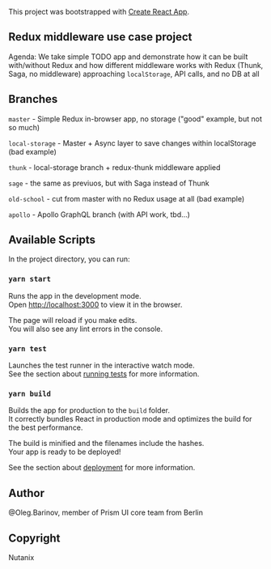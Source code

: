 This project was bootstrapped with [Create React App](https://github.com/facebook/create-react-app).

## Redux middleware use case project

Agenda: We take simple TODO app and demonstrate how it can be built
with/without Redux and how different middleware works with Redux (Thunk, Saga, no middleware)
approaching `localStorage`, API calls, and no DB at all

## Branches

`master` - Simple Redux in-browser app, no storage ("good" example, but not so much)

`local-storage` - Master + Async layer to save changes within localStorage (bad example)

`thunk` - local-storage branch + redux-thunk middleware applied

`sage` - the same as previuos, but with Saga instead of Thunk

`old-school` - cut from master with no Redux usage at all (bad example)

`apollo` - Apollo GraphQL branch (with API work, tbd...)

## Available Scripts

In the project directory, you can run:

### `yarn start`

Runs the app in the development mode.<br />
Open [http://localhost:3000](http://localhost:3000) to view it in the browser.

The page will reload if you make edits.<br />
You will also see any lint errors in the console.

### `yarn test`

Launches the test runner in the interactive watch mode.<br />
See the section about [running tests](https://facebook.github.io/create-react-app/docs/running-tests) for more information.

### `yarn build`

Builds the app for production to the `build` folder.<br />
It correctly bundles React in production mode and optimizes the build for the best performance.

The build is minified and the filenames include the hashes.<br />
Your app is ready to be deployed!

See the section about [deployment](https://facebook.github.io/create-react-app/docs/deployment) for more information.

## Author

@Oleg.Barinov, member of Prism UI core team from Berlin

## Copyright

Nutanix